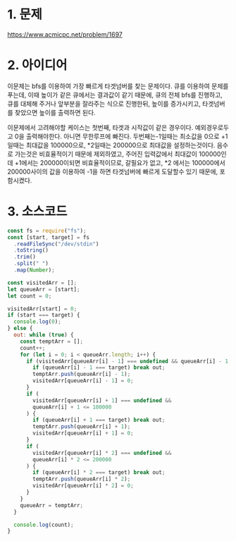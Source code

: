 # 1. 문제

https://www.acmicpc.net/problem/1697

# 2. 아이디어

이문제는 bfs를 이용하여 가장 빠르게 타겟넘버를 찾는 문제이다. 큐를 이용하여 문제를 푸는데, 이때 높이가 같은 큐에서는 결과값이 같기 때문에, 큐의 전체 bfs를 진행하고, 큐를 대체해 주거나 앞부분을 잘라주는 식으로 진행한뒤, 높이를 증가시키고, 타겟넘버를 찾았으면 높이를 출력하면 된다.

이문제에서 고려해야할 케이스는 첫번째, 타겟과 시작값이 같은 경우이다. 예외경우로두고 0을 출력해야한다. 아니면 무한루프에 빠진다. 두번째는-1일때는 최소값을 0으로 +1일때는 최대값을 100000으로, *2일때는 200000으로 최대값을 설정하는것이다.
음수로 가는것은 비효율적이기 때문에 제외하였고, 주어진 입력값에서 최대값이 100000인데 +1에서는 200000이되면 비효율적이므로, 갈필요가 없고, *2 에서는 100000에서 200000사이의 값을 이용하여 -1을 하면 타겟넘버에 빠르게 도달할수 있기 때문에, 포함시켰다.

# 3. 소스코드

```javascript
const fs = require("fs");
const [start, target] = fs
  .readFileSync("/dev/stdin")
  .toString()
  .trim()
  .split(" ")
  .map(Number);

const visitedArr = [];
let queueArr = [start];
let count = 0;

visitedArr[start] = 0;
if (start === target) {
  console.log(0);
} else {
  out: while (true) {
    const temptArr = [];
    count++;
    for (let i = 0; i < queueArr.length; i++) {
      if (visitedArr[queueArr[i] - 1] === undefined && queueArr[i] - 1 >= 0) {
        if (queueArr[i] - 1 === target) break out;
        temptArr.push(queueArr[i] - 1);
        visitedArr[queueArr[i] - 1] = 0;
      }
      if (
        visitedArr[queueArr[i] + 1] === undefined &&
        queueArr[i] + 1 <= 100000
      ) {
        if (queueArr[i] + 1 === target) break out;
        temptArr.push(queueArr[i] + 1);
        visitedArr[queueArr[i] + 1] = 0;
      }
      if (
        visitedArr[queueArr[i] * 2] === undefined &&
        queueArr[i] * 2 <= 200000
      ) {
        if (queueArr[i] * 2 === target) break out;
        temptArr.push(queueArr[i] * 2);
        visitedArr[queueArr[i] * 2] = 0;
      }
    }
    queueArr = temptArr;
  }

  console.log(count);
}
```
